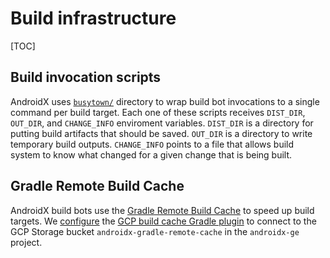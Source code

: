 # Build infrastructure

<!--*
# Document freshness: For more information, see go/fresh-source.
freshness: { owner: 'aurimas' reviewed: '2022-05-05' }
*-->

[TOC]

## Build invocation scripts

AndroidX uses
[`busytown/`](https://cs.android.com/androidx/platform/frameworks/support/+/androidx-main:busytown/)
directory to wrap build bot invocations to a single command per build target.
Each one of these scripts receives `DIST_DIR`, `OUT_DIR`, and `CHANGE_INFO`
enviroment variables. `DIST_DIR` is a directory for putting build artifacts that
should be saved. `OUT_DIR` is a directory to write temporary build outputs.
`CHANGE_INFO` points to a file that allows build system to know what changed for
a given change that is being built.

## Gradle Remote Build Cache

AndroidX build bots use the
[Gradle Remote Build Cache](https://docs.gradle.org/current/userguide/build_cache.html)
to speed up build targets. We
[configure](https://cs.android.com/androidx/platform/frameworks/support/+/androidx-main:buildSrc/remoteBuildCache.gradle;drc=dd99f75742c18a499110b979c7c25bf822113e3e;l=49)
the
[GCP build cache Gradle plugin](https://github.com/androidx/gcp-gradle-build-cache)
to connect to the GCP Storage bucket `androidx-gradle-remote-cache` in the
`androidx-ge` project.
